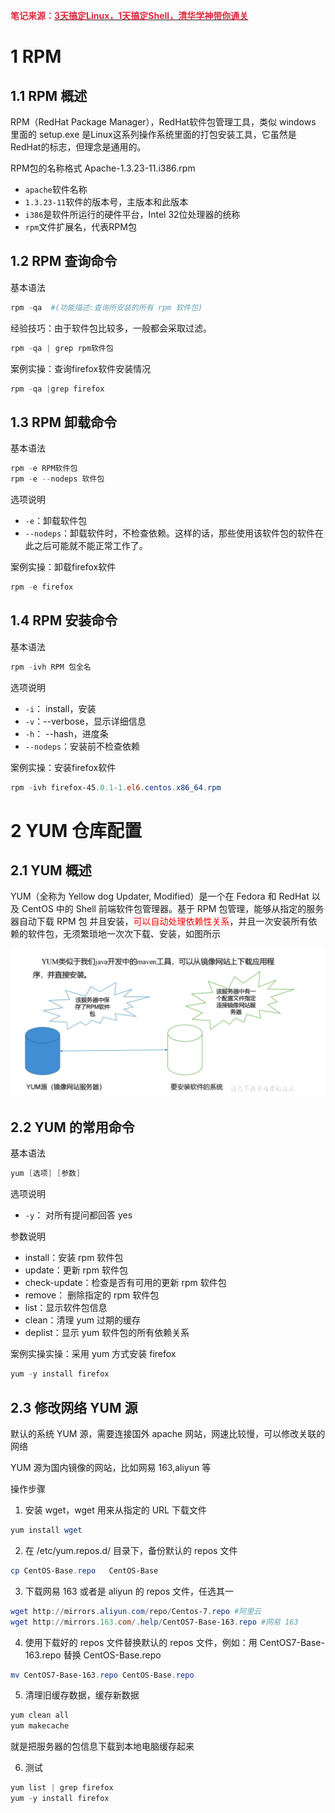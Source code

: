 **<font style="color:#DF2A3F;">笔记来源：</font>**[**<font style="color:#DF2A3F;">3天搞定Linux，1天搞定Shell，清华学神带你通关</font>**](https://www.bilibili.com/video/BV1WY4y1H7d3?p=9&vd_source=e8046ccbdc793e09a75eb61fe8e84a30)



# 1 RPM 
## 1.1 RPM 概述 
 RPM（RedHat Package Manager），RedHat软件包管理工具，类似 windows 里面的 setup.exe 是Linux这系列操作系统里面的打包安装工具，它虽然是RedHat的标志，但理念是通用的。 



RPM包的名称格式 Apache-1.3.23-11.i386.rpm 

+ `apache`软件名称  						
+ `1.3.23-11`软件的版本号，主版本和此版本
+ `i386`是软件所运行的硬件平台，Intel 32位处理器的统称
+ `rpm`文件扩展名，代表RPM包  							



## 1.2 RPM 查询命令
基本语法

```powershell
rpm -qa  #(功能描述:查询所安装的所有 rpm 软件包)  	
```

经验技巧：由于软件包比较多，一般都会采取过滤。

```powershell
rpm -qa | grep rpm软件包 
```

 案例实操：查询firefox软件安装情况

```powershell
rpm -qa |grep firefox
```

## 1.3 RPM 卸载命令
基本语法  						

```powershell
rpm -e RPM软件包
rpm -e --nodeps 软件包
```

选项说明 

+ `-e`：卸载软件包
+ `--nodeps`：卸载软件时，不检查依赖。这样的话，那些使用该软件包的软件在此之后可能就不能正常工作了。

案例实操：卸载firefox软件

```powershell
rpm -e firefox
```

## 1.4 RPM 安装命令
基本语法

```powershell
rpm -ivh RPM 包全名
```

选项说明 

+ `-i`： install，安装
+ `-v`：--verbose，显示详细信息 
+ `-h`： --hash，进度条
+ `--nodeps`：安装前不检查依赖 

案例实操：安装firefox软件 

```powershell
rpm -ivh firefox-45.0.1-1.el6.centos.x86_64.rpm
```

 					

# 2 YUM 仓库配置 
## 2.1 YUM 概述 				
YUM（全称为 Yellow dog Updater, Modified）是一个在 Fedora 和 RedHat 以及 CentOS 中的 Shell 前端软件包管理器。基于 RPM 包管理，能够从指定的服务器自动下载 RPM 包 并且安装，<font style="color:rgb(100.000000%, 0.000000%, 0.000000%);">可以自动处理依赖性关系</font>，并且一次安装所有依赖的软件包，无须繁琐地一次次下载、安装，如图所示

![](images/51.png)

## 2.2 YUM 的常用命令 
基本语法

```powershell
yum [选项] [参数]
```

选项说明		

+ `-y`： 对所有提问都回答 yes

参数说明 

+ install：安装 rpm 软件包
+ update：更新 rpm 软件包 
+ check-update：检查是否有可用的更新 rpm 软件包
+ remove： 删除指定的 rpm 软件包
+ list：显示软件包信息
+ clean：清理 yum 过期的缓存
+ deplist：显示 yum 软件包的所有依赖关系

 		

案例实操实操：采用 yum 方式安装 firefox

```powershell
yum -y install firefox 
```

 

## 2.3 修改网络 YUM 源
默认的系统 YUM 源，需要连接国外 apache 网站，网速比较慢，可以修改关联的网络 

YUM 源为国内镜像的网站，比如网易 163,aliyun 等 

操作步骤

1. 安装 wget，wget 用来从指定的 URL 下载文件

```powershell
yum install wget
```

2.  在 /etc/yum.repos.d/ 目录下，备份默认的 repos 文件

```powershell
cp CentOS-Base.repo   CentOS-Base
```

3. 下载网易 163 或者是 aliyun 的 repos 文件，任选其一

```powershell
wget http://mirrors.aliyun.com/repo/Centos-7.repo #阿里云
wget http://mirrors.163.com/.help/CentOS7-Base-163.repo #网易 163
```

4. 使用下载好的 repos 文件替换默认的 repos 文件，例如：用 CentOS7-Base-163.repo 替换 CentOS-Base.repo

```powershell
mv CentOS7-Base-163.repo CentOS-Base.repo
```

5. 清理旧缓存数据，缓存新数据

```powershell
yum clean all
yum makecache 
```

就是把服务器的包信息下载到本地电脑缓存起来 

6. 测试

```powershell
yum list | grep firefox
yum -y install firefox
```



